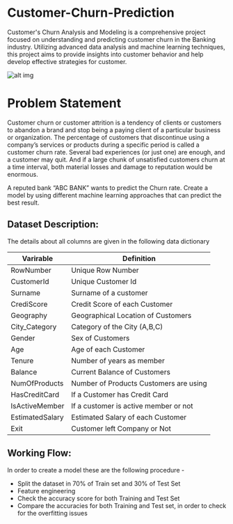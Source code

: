 # Customer-Churn-Prediction
Customer's Churn Analysis and Modeling is a comprehensive project focused on understanding and predicting customer churn in the Banking industry. Utilizing advanced data analysis and machine learning techniques, this project aims to provide insights into customer behavior and help develop effective strategies for customer.

![alt img](https://github.com/Aayush-Basnet/Photos/blob/7fa034f7e33f1e0bedbf334fe436a9914331de50/customer%20churn.jpg)

# Problem Statement
Customer churn or customer attrition is a tendency of clients or customers to abandon a brand and stop being a paying client of a particular business or organization. The percentage of customers that discontinue using a company’s services or products during a specific period is called a customer churn rate. Several bad experiences (or just one) are enough, and a customer may quit. And if a large chunk of unsatisfied customers churn at a time interval, both material losses and damage to reputation would be enormous.

A reputed bank “ABC BANK” wants to predict the Churn rate. Create a model by using different machine learning approaches that can predict the best result.


## Dataset Description:

The details about all columns are given in the following data dictionary

Varirable           |  Definition
-------------        | -------------
RowNumber            | Unique Row Number
CustomerId          | Unique Customer Id
Surname            | Surname of a customer
CrediScore        | Credit Score of each Customer
Geography      | Geographical Location of Customers
City_Category     | Category of the City (A,B,C)
Gender       | Sex of Customers
Age         | Age of each Customer
Tenure       | Number of years as member
Balance       | Current Balance of Customers
NumOfProducts     | Number of Products Customers are using
HasCreditCard     | If a Customer has Credit Card
IsActiveMember    | If a customer is active member or not
EstimatedSalary     | Estimated Salary of each Customer
Exit       | Customer left Company or Not



## Working Flow:

In order to create a model these are the following procedure -
  - Split the dataset in 70% of Train set and 30% of Test Set
  - Feature engineering
  - Check the accuracy score for both Training and Test Set
  - Compare the accuracies for both Training and Test set, in order to check for the overfitting issues
